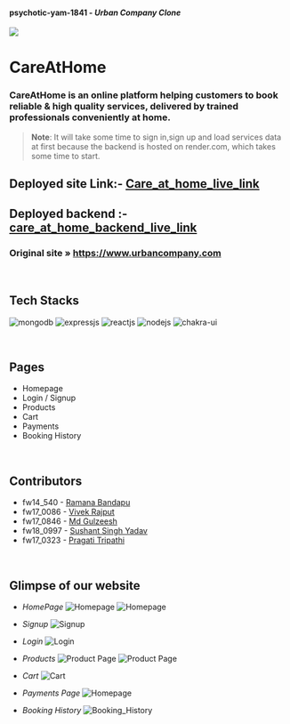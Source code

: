 

#### psychotic-yam-1841 - _Urban Company Clone_

<img src="https://github.com/pragati-tripathi05/psychotic-yam-1841/blob/master/frontend/src/Assets/care%40home_logo.png"/>

# **CareAtHome**
### CareAtHome is an online platform helping customers to book reliable & high quality services, delivered by trained professionals conveniently at home.
> **Note**: It will take some time to sign in,sign up and load services data at first because the backend is hosted on render.com, which takes some time to start.

## Deployed site Link:- [Care_at_home_live_link](https://care-at-home-mauve.vercel.app/)

## Deployed backend :- [care_at_home_backend_live_link](https://care-at-home.onrender.com/)
### Original site » https://www.urbancompany.com

<br />

## Tech Stacks
<p>
         <img src="https://img.shields.io/badge/MongoDB-14aa53?style=for-the-badge&logo=mongodb&logoColor=white" alt="mongodb"/>
         <img src="https://img.shields.io/badge/Express.js-000000?style=for-the-badge&logo=express&logoColor=white" alt="expressjs"/>
         <img src="https://img.shields.io/badge/React-282c34?style=for-the-badge&logo=react&logoColor=61DAFB" alt="reactjs" />
         <img src="https://img.shields.io/badge/Node.js-70a760?style=for-the-badge&logo=nodedotjs&logoColor=white" alt="nodejs" />
         <img src="https://img.shields.io/badge/Chakra%20UI-27bdb1?style=for-the-badge&logo=chakraui&logoColor=white" alt="chakra-ui" />
</p>

<br/>

## Pages
   - Homepage
   - Login / Signup
   - Products
   - Cart
   - Payments
   - Booking History

<br/>

## Contributors

- fw14_540 - <a href="https://github.com/ramanabandapu"> Ramana Bandapu </a>
- fw17_0086 - <a href="https://github.com/vkrajput26"> Vivek Rajput </a>
- fw17_0846 - <a href="https://github.com/Md-Gulzeesh"> Md Gulzeesh </a>
- fw18_0997 - <a href="https://github.com/HackerSushant76"> Sushant Singh Yadav </a>
- fw17_0323 - <a href="https://github.com/pragati-tripathi05"> Pragati Tripathi </a>

<br/>

## Glimpse of our website

- _HomePage_
![Homepage](https://github.com/pragati-tripathi05/psychotic-yam-1841/blob/master/frontend/public/1.png)
![Homepage](https://github.com/pragati-tripathi05/psychotic-yam-1841/blob/master/frontend/public/2.png)

- _Signup_
![Signup](https://github.com/pragati-tripathi05/psychotic-yam-1841/blob/master/frontend/public/3.png)

- _Login_
![Login](https://github.com/pragati-tripathi05/psychotic-yam-1841/blob/master/frontend/public/4.png)

- _Products_
![Product Page](https://github.com/pragati-tripathi05/psychotic-yam-1841/blob/master/frontend/public/5.png)
![Product Page](https://github.com/pragati-tripathi05/psychotic-yam-1841/blob/master/frontend/public/6.png)
- _Cart_
![Cart](https://github.com/pragati-tripathi05/psychotic-yam-1841/blob/master/frontend/public/7.png)

- _Payments Page_
![Homepage](https://github.com/pragati-tripathi05/psychotic-yam-1841/blob/master/frontend/public/8.png)

- _Booking History_
![Booking_History](https://github.com/pragati-tripathi05/psychotic-yam-1841/blob/master/frontend/public/9.png)
